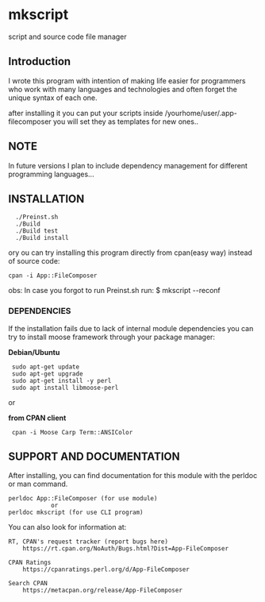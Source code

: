 # mkscript
script and source code file manager

## Introduction

I wrote this program with intention of making life easier for programmers 
who work with many languages and technologies and often forget the
unique syntax of each one.

after installing it you can put your scripts inside /yourhome/user/.app-filecomposer
you will set they as templates for new ones..

## NOTE
In future versions I plan to include dependency management for 
different programming languages...

## INSTALLATION
~~~ shell 
  ./Preinst.sh
  ./Build
  ./Build test
  ./Build install
~~~

ory ou can try installing this program directly from 
cpan(easy way) instead of source code:

~~~shell
cpan -i App::FileComposer
~~~

obs: 
In case you forgot to run Preinst.sh run:
$ mkscript --reconf 


### DEPENDENCIES

If the installation fails due to lack of internal module dependencies
you can try to install moose framework through your package manager:

**Debian/Ubuntu** 
~~~shell
 sudo apt-get update
 sudo apt-get upgrade
 sudo apt-get install -y perl
 sudo apt install libmoose-perl
~~~	

or 

**from CPAN client**
~~~ shell
 cpan -i Moose Carp Term::ANSIColor
~~~



## SUPPORT AND DOCUMENTATION

After installing, you can find documentation for this module with the
perldoc or man command.

    perldoc App::FileComposer (for use module)
                or
    perldoc mkscript (for use CLI program)



You can also look for information at:

    RT, CPAN's request tracker (report bugs here)
        https://rt.cpan.org/NoAuth/Bugs.html?Dist=App-FileComposer

    CPAN Ratings
        https://cpanratings.perl.org/d/App-FileComposer

    Search CPAN
        https://metacpan.org/release/App-FileComposer
	

